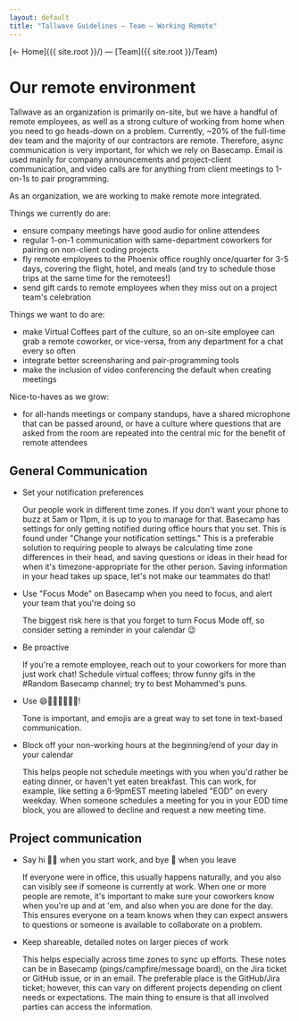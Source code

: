 ```yaml
---
layout: default
title: "Tallwave Guidelines — Team — Working Remote"
---
```


[&larr; Home]({{ site.root }}/) &mdash; [Team]({{ site.root }}/Team)

# Our remote environment

Tallwave as an organization is primarily on-site, but we have a handful of remote employees, as well as a strong culture of working from home when you need to go heads-down on a problem. Currently, ~20% of the full-time dev team and the majority of our contractors are remote. Therefore, async communication is very important, for which we rely on Basecamp. Email is used mainly for company announcements and project-client communication, and video calls are for anything from client meetings to 1-on-1s to pair programming.

As an organization, we are working to make remote more integrated.

Things we currently do are:
* ensure company meetings have good audio for online attendees
* regular 1-on-1 communication with same-department coworkers for pairing on non-client coding projects
* fly remote employees to the Phoenix office roughly once/quarter for 3-5 days, covering the flight, hotel, and meals (and try to schedule those trips at the same time for the remotees!)
* send gift cards to remote employees when they miss out on a project team's celebration

Things we want to do are:
* make Virtual Coffees part of the culture, so an on-site employee can grab a remote coworker, or vice-versa, from any department for a chat every so often
* integrate better screensharing and pair-programming tools
* make the inclusion of video conferencing the default when creating meetings

Nice-to-haves as we grow:
* for all-hands meetings or company standups, have a shared microphone that can be passed around, or have a culture where questions that are asked from the room are repeated into the central mic for the benefit of remote attendees

## General Communication

* Set your notification preferences

  Our people work in different time zones. If you don't want your phone to buzz at 5am or 11pm, it is up to you to manage for that. Basecamp has settings for only getting notified during office hours that you set. This is found under "Change your notification settings." This is a preferable solution to requiring people to always be calculating time zone differences in their head, and saving questions or ideas in their head for when it's timezone-appropriate for the other person. Saving information in your head takes up space, let's not make our teammates do that!

* Use "Focus Mode" on Basecamp when you need to focus, and alert your team that you're doing so

  The biggest risk here is that you forget to turn Focus Mode off, so consider setting a reminder in your calendar 😉

* Be proactive

  If you're a remote employee, reach out to your coworkers for more than just work chat! Schedule virtual coffees; throw funny gifs in the #Random Basecamp channel; try to best Mohammed's puns.

* Use 😄🙋🏼‍🤜🏼🤛🏼!

  Tone is important, and emojis are a great way to set tone in text-based communication.

* Block off your non-working hours at the beginning/end of your day in your calendar

  This helps people not schedule meetings with you when you'd rather be eating dinner, or haven't yet eaten breakfast. This can work, for example, like setting a 6-9pmEST meeting labeled "EOD" on every weekday. When someone schedules a meeting for you in your EOD time block, you are allowed to decline and request a new meeting time.

## Project communication

* Say hi 👋🏻 when you start work, and bye 🌊 when you leave

  If everyone were in office, this usually happens naturally, and you also can visibly see if someone is currently at work. When one or more people are remote, it's important to make sure your coworkers know when you're up and at 'em, and also when you are done for the day. This ensures everyone on a team knows when they can expect answers to questions or someone is available to collaborate on a problem.

* Keep shareable, detailed notes on larger pieces of work

  This helps especially across time zones to sync up efforts. These notes can be in Basecamp (pings/campfire/message board), on the Jira ticket or GitHub issue, or in an email. The preferable place is the GitHub/Jira ticket; however, this can vary on different projects depending on client needs or expectations. The main thing to ensure is that all involved parties can access the information.
